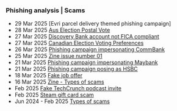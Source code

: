 ### Phishing analysis | Scams

- 29 Mar 2025 [Evri parcel delivery themed phishing campaign]
- 28 Mar 2025 [Aus Election Postal Vote](https://github.com/thequietlife/phishing-analysis/blob/8def8a9edc0857a492e39bf0ea19e2a4df72e682/Aus%20Election%20Postal%20Vote.md)
- 27 Mar 2025 [Discovery Bank account not FICA compliant](https://github.com/thequietlife/phishing-analysis/blob/f514b03c78e704fdfdb50cbc7fb1bd9e1947d77a/Discovery%20Bank%20account%20not%20FICA%20compliant.md)
- 27 Mar 2025 [Canadian Election Voting Preferences](https://github.com/thequietlife/phishing-analysis/blob/1d337775f1cfcd73d1f2d3ef7c67cac97d7afbba/Canadian%20Election%20Voting%20Preferences.md)
- 26 Mar 2025 [Phishing campaign impersonating CommBank](https://github.com/thequietlife/phishing-analysis/blob/57e101185dd58887c997d46ffad5d8c5effc34d7/Phishing%20campaign%20impersonating%20CBA.md)
- 25 Mar 2025 [Zine issue number 01](https://github.com/thequietlife/phishing-analysis/blob/1126a930a91bcde9044482c1268d3029335cbc5a/images/zine%20issue%2001.png)
- 21 Mar 2025 [Phishing campaign impersonating Maybank](https://github.com/thequietlife/phishing-analysis/blob/7df828150e54acbc484292a1413707401d3eec8c/Phishing%20campaign%20impersonating%20Maybank.md)
- 21 Mar 2025 [Phishing campaign posing as HSBC](https://github.com/thequietlife/phishing-analysis/blob/7a1423d536f332d8bf9d6e047b17ad7917747515/Phishing%20campaign%20posing%20as%20HSBC.md)
- 18 Mar 2025 [Fake job offer](https://github.com/thequietlife/phishing-analysis/blob/f6389ca8fdcbee4835b25124e55c1549d78abb39/fake%20job%20offer.md)
- 16 Mar 2025 [Zine - Types of scams](https://github.com/thequietlife/phishing-analysis/blob/904a6888b055ae92ec68724fb128f7b110694536/images/zine%2000.jpeg)
- Feb 2025 [Fake TechCrunch podcast invite](https://github.com/thequietlife/phishing-analysis/blob/main/fake%20TechCrunch%20podcast%20invite.md) 
- Feb 2025 [Steam gift card scam](https://github.com/thequietlife/phishing-analysis/blob/0e70b81b6fcb7ea2958986c3c997b5ef73426a1c/steam%20gift%20card.md)
- Jun 2024 - Feb 2025 [Types of scams](https://github.com/thequietlife/phishing-analysis/blob/b679b6cd6b2a92768113bf9ced381f486cd5b593/types%20scams.md)

